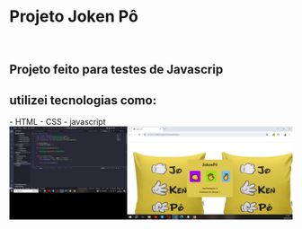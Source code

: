 <h1>Projeto Joken Pô</h1>
<br>
<h2>Projeto feito para testes de Javascrip </h2>
<h2> utilizei tecnologias como:</h2>
- HTML
- CSS
- javascript
<img src = "assets/Captura de Tela (28).png">
